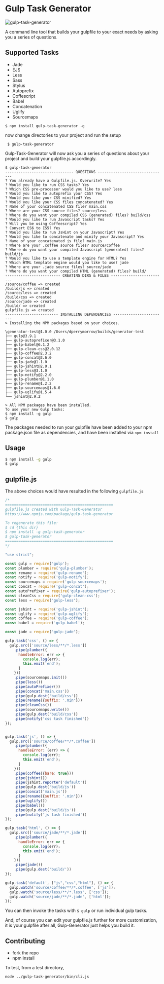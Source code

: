 
# Gulp Task Generator

![gulp-task-generator](https://raw.githubusercontent.com/dperrymorrow/gulp-task-generator/master/gulp_generator_logo.png)

A command line tool that builds your gulpfile to your exact needs by asking you a series of questions.

## Supported Tasks

- Jade
- EJS
- Less
- Sass
- Stylus
- Autoprefix
- Coffescript
- Babel
- Concatenation
- Uglify
- Sourcemaps


 ```
 $ npm install gulp-task-generator -g
 ```

now change directories to your project and run the setup

```
 $ gulp-task-generator
```

Gulp-Task-Generator will now ask you a series of questions about your project and build your gulpfile.js accordingly.

```
$ gulp-task-generator
------------------------------- QUESTIONS -------------------------------
? You already have a Gulpfile.js. Overwrite? Yes
? Would you like to run CSS tasks? Yes
? Which CSS pre-processor would you like to use? less
? Would you like to autoprefix your CSS? Yes
? Would you like your CSS minified? Yes
? Would you like your CSS files concatenated? Yes
? Name of your concatenated CSS file? main.css
? Where are your CSS source files? source/less
? Where do you want your compiled CSS (generated) files? build/css
? Would you like to run Javascript tasks? Yes
? Will you be using Coffeescript? Yes
? Convert ES6 to ES5? Yes
? Would you like to run JsHint on your Javascript? Yes
? Would you like to concatenate and minify your Javascript? Yes
? Name of your concatenated js file? main.js
? Where are your .coffee source files? source/coffee
? Where do you want your compiled Javascript (generated) files? build/js
? Would you like to use a template engine for HTML? Yes
? Which HTML template engine would you like to use? jade
? Where are your .jade source files? source/jade
? Where do you want your compiled HTML (generated) files? build/
------------------------- CREATING DIRS & FILES -------------------------
/source/coffee => created
/build/js => created
/source/less => created
/build/css => created
/source/jade => created
/build/ => created
gulpfile.js => created
------------------------ INSTALLING DEPENDENCIES ------------------------
> Installing the NPM packages based on your choices.

\generator-test@1.0.0 /Users/dperrymorrow/builds/generator-test
├── gulp@3.9.1
├── gulp-autoprefixer@3.1.0
├── gulp-babel@6.1.2
├── gulp-clean-css@2.0.12
├── gulp-coffee@2.3.2
├── gulp-concat@2.6.0
├── gulp-jade@1.1.0
├── gulp-jshint@2.0.1
├── gulp-less@3.1.0
├── gulp-notify@2.2.0
├── gulp-plumber@1.1.0
├── gulp-rename@1.2.2
├── gulp-sourcemaps@1.6.0
├── gulp-uglify@1.5.4
└── jshint@2.9.2

> All NPM packages have been installed.
To use your new Gulp tasks:
$ npm install -g gulp
$ gulp
```

The packages needed to run your gulpfile have been added to your npm package.json file as dependencies, and have been installed via ``npm install``

## Usage

```bash
$ npm install -g gulp
$ gulp
```

## gulpfile.js

The above choices would have resulted in the following ``gulpfile.js``

```javascript
/*
=================================================
gulpfile.js created with Gulp-Task-Generator
https://www.npmjs.com/package/gulp-task-generator

To regenerate this file:
$ cd {this dir}
$ npm install -g gulp-task-generator
$ gulp-task-generator
=================================================
*/

"use strict";

const gulp = require('gulp');
const plumber = require('gulp-plumber');
const rename = require('gulp-rename');
const notify = require('gulp-notify');
const sourcemaps = require('gulp-sourcemaps');
const concat = require('gulp-concat');
const autoPrefixer = require('gulp-autoprefixer');
const cleanCss = require('gulp-clean-css');
const less = require('gulp-less');

const jshint = require('gulp-jshint');
const uglify = require('gulp-uglify');
const coffee = require('gulp-coffee');
const babel = require('gulp-babel');

const jade = require('gulp-jade');

gulp.task('css', () => {
  gulp.src(['source/less/**/*.less'])
    .pipe(plumber({
      handleError: err => {
        console.log(err);
        this.emit('end');
      }
    }))
    .pipe(sourcemaps.init())
    .pipe(less())
    .pipe(autoPrefixer())
    .pipe(concat('main.css'))
    .pipe(gulp.dest('build/css'))
    .pipe(rename({suffix: '.min'}))
    .pipe(cleanCss())
    .pipe(sourcemaps.write())
    .pipe(gulp.dest('build/css'))
    .pipe(notify('css task finished'))
});


gulp.task('js', () => {
  gulp.src(['source/coffee/**/*.coffee'])
    .pipe(plumber({
      handleError: (err) => {
        console.log(err);
        this.emit('end');
      }
    }))
    .pipe(coffee({bare: true}))
    .pipe(jshint())
    .pipe(jshint.reporter('default'))
    .pipe(gulp.dest('build/js'))
    .pipe(concat('main.js'))
    .pipe(rename({suffix: '.min'}))
    .pipe(uglify())
    .pipe(babel())
    .pipe(gulp.dest('build/js'))
    .pipe(notify('js task finished'))
});

gulp.task('html', () => {
  gulp.src(['source/jade/**/*.jade'])
    .pipe(plumber({
      handleError: err => {
        console.log(err);
        this.emit('end');
      }
    }))
    .pipe(jade())
    .pipe(gulp.dest('build/'))
});

gulp.task('default', ["js","css","html"], () => {
  gulp.watch('source/coffee/**/*.coffee', ['js']);
  gulp.watch('source/less/**/*.less', ['css']);
  gulp.watch('source/jade/**/*.jade', ['html']);
});
```

You can then invoke the tasks with ``$ gulp`` or run individual gulp tasks.

And, of course you can edit your gulpfile.js further for more customization, it is your gulpfile after all, Gulp-Generator just helps you build it.

## Contributing

- fork the repo
- npm install

To test, from a test directory,

```bash
node ../gulp-task-generator/bin/cli.js
```




